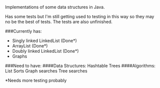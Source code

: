 Implementations of some data structures in Java.

Has some tests but I'm still getting used to testing in this way so they may no be the best of tests.
The tests are also unfinished.

###Currently has:
* Singly linked LinkedList (Done*)
* ArrayList (Done*) 
* Doubly linked LinkedList (Done*)
* Graphs

###Need to have:
####Data Structures:
    Hashtable
    Trees
####Algorithms:
    List Sorts
	Graph searches
	Tree searches

*Needs more testing probably
